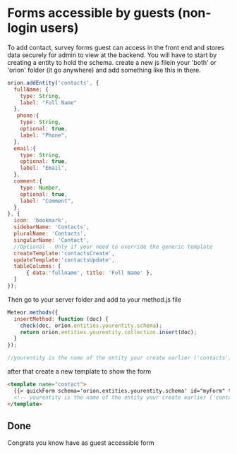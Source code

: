 # Forms accessible by guests (non-login users)
To add contact, survey forms guest can access in the front end and stores data securely for admin to view at the backend. You will have to start by creating a entity to hold the schema. create a new js filein your 'both' or 'orion' folder (it go anywhere) and add something like this in there. 

```js
orion.addEntity('contacts', {
  fullName: {
    type: String,
    label: "Full Name"
  },
   phone:{
    type: String,
    optional: true,
    label: "Phone",
  },
  email:{
    type: String,
    optional: true,
    label: "Email",
  },
  comment:{
    type: Number,
    optional: true,
    label: "Comment",
  },
}, {
  icon: 'bookmark',
  sidebarName: 'Contacts',
  pluralName: 'Contacts',
  singularName: 'Contact',
  //Optional - Only if your need to override the generic template
  createTemplate:'contactsCreate',
  updateTemplate:'contactsUpdate',
  tableColumns: [
      { data:'fullname', title: 'Full Name' },
  ]
});

```

Then go to your server folder and add to your method.js file
```js
Meteor.methods({
  insertMethod: function (doc) {
    check(doc, orion.entities.yourentity.schema);
    return orion.entities.yourentity.collection.insert(doc);
  }
});

//yourentity is the name of the entity your create earlier ('contacts')
```

after that create a new template to show the form
```html
<template name="contact">
  {{> quickForm schema='orion.entities.yourentity.schema' id="myForm" type="method" meteormethod="insertMethod" }}
  <!-- yourentity is the name of the entity your create earlier ('contacts') -->
</template>
```

## Done
Congrats you know have as guest accessible form
